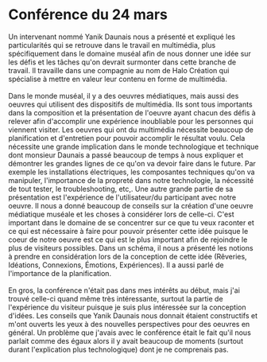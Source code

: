 <h1>Conférence du 24 mars</h1>
Un intervenant nommé Yanik Daunais nous a présenté et expliqué les particularités qui se retrouve dans le travail en multimédia, plus spécifiquement dans le domaine muséal afin de nous donner une idée sur les défis et les tâches qu'on devrait surmonter dans cette branche de travail. Il travaille dans une compagnie au nom de Halo Création qui spécialise à mettre en valeur leur contenu en forme de multimédia. 
<br/>
<br/>
Dans le monde muséal, il y a des oeuvres médiatiques, mais aussi des oeuvres qui utilisent des dispositifs de multimédia. Ils sont tous importants dans la composition et la présentation de l'oeuvre ayant chacun des défis à relever afin d'accomplir une expérience inoubliable pour les personnes qui viennent visiter. Les oeuvres qui ont du multimédia nécessite beaucoup de planification et d'entretien pour pouvoir accomplir le résultat voulu. Cela nécessite une grande implication dans le monde technologique et technique dont monsieur Daunais a passé beaucoup de temps à nous expliquer et démontrer les grandes lignes de ce qu'on va devoir faire dans le future. Par exemple les installations électriques, les composantes techniques qu'on va manipuler, l'importance de la propreté dans notre technologie, la nécessité de tout tester, le troubleshooting, etc,. Une autre grande partie de sa présentation est l'expérience de l'utilisateur/du participant avec notre oeuvre. Il nous a donné beaucoup de conseils sur la création d'une oeuvre médiatique muséale et les choses à considérer lors de celle-ci. C'est important dans le domaine de se concentrer sur ce que tu veux raconter et ce qui est nécessaire à faire pour pouvoir présenter cette idée puisque le coeur de notre oeuvre est ce qui est le plus important afin de rejoindre le plus de visiteurs possibles. Dans un schéma, il nous a présenté les notions à prendre en considération lors de la conception de cette idée (Rêveries, Idéations, Connexions,  Émotions, Expériences). Il a aussi parlé de l'importance de la planification. 
<br/>
<br/>
En gros, la conférence n'était pas dans mes intérêts au début, mais j'ai trouvé celle-ci quand même très intéressante, surtout la partie de l'expérience du visiteur puisque je suis plus intéressée sur la conception d'idées. Les conseils que Yanik Daunais nous donnait étaient constructifs et m'ont ouverts les yeux à des nouvelles perspectives pour des oeuvres en général. Un problème que j'avais avec le conférence était le fait qu'il nous parlait comme des égaux alors il y avait beaucoup de moments (surtout durant l'explication plus technologique) dont je ne comprenais pas. 


